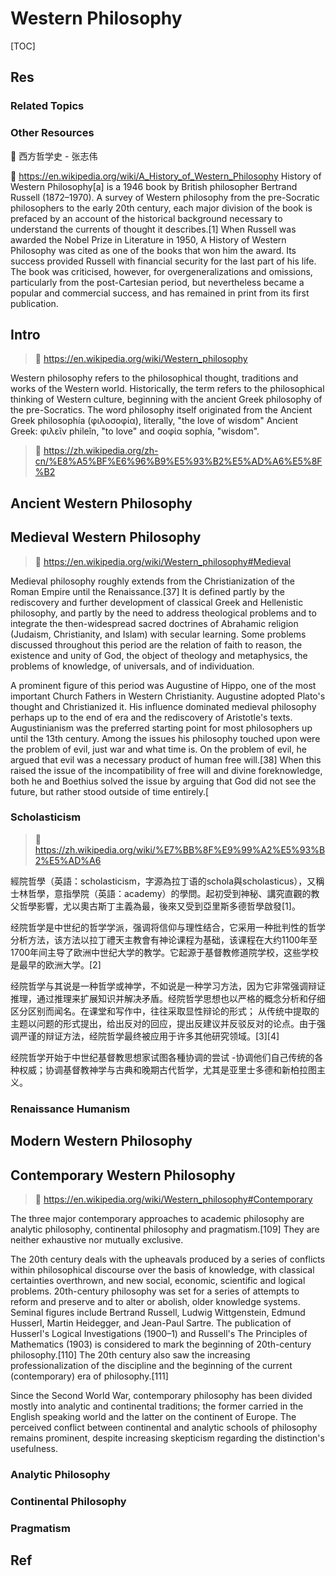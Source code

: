 # Western Philosophy

[TOC]



## Res
### Related Topics


### Other Resources
📖 西方哲学史 - 张志伟

📖 https://en.wikipedia.org/wiki/A_History_of_Western_Philosophy
History of Western Philosophy[a] is a 1946 book by British philosopher Bertrand Russell (1872–1970). A survey of Western philosophy from the pre-Socratic philosophers to the early 20th century, each major division of the book is prefaced by an account of the historical background necessary to understand the currents of thought it describes.[1] When Russell was awarded the Nobel Prize in Literature in 1950, A History of Western Philosophy was cited as one of the books that won him the award. Its success provided Russell with financial security for the last part of his life. The book was criticised, however, for overgeneralizations and omissions, particularly from the post-Cartesian period, but nevertheless became a popular and commercial success, and has remained in print from its first publication.



## Intro
> 🔗 https://en.wikipedia.org/wiki/Western_philosophy

Western philosophy refers to the philosophical thought, traditions and works of the Western world. Historically, the term refers to the philosophical thinking of Western culture, beginning with the ancient Greek philosophy of the pre-Socratics. The word philosophy itself originated from the Ancient Greek philosophía (φιλοσοφία), literally, "the love of wisdom" Ancient Greek: φιλεῖν phileîn, "to love" and σοφία sophía, "wisdom".

> 🔗 https://zh.wikipedia.org/zh-cn/%E8%A5%BF%E6%96%B9%E5%93%B2%E5%AD%A6%E5%8F%B2



## Ancient Western Philosophy



## Medieval Western Philosophy 
> 🔗 https://en.wikipedia.org/wiki/Western_philosophy#Medieval

Medieval philosophy roughly extends from the Christianization of the Roman Empire until the Renaissance.[37] It is defined partly by the rediscovery and further development of classical Greek and Hellenistic philosophy, and partly by the need to address theological problems and to integrate the then-widespread sacred doctrines of Abrahamic religion (Judaism, Christianity, and Islam) with secular learning. Some problems discussed throughout this period are the relation of faith to reason, the existence and unity of God, the object of theology and metaphysics, the problems of knowledge, of universals, and of individuation.

A prominent figure of this period was Augustine of Hippo, one of the most important Church Fathers in Western Christianity. Augustine adopted Plato's thought and Christianized it. His influence dominated medieval philosophy perhaps up to the end of era and the rediscovery of Aristotle's texts. Augustinianism was the preferred starting point for most philosophers up until the 13th century. Among the issues his philosophy touched upon were the problem of evil, just war and what time is. On the problem of evil, he argued that evil was a necessary product of human free will.[38] When this raised the issue of the incompatibility of free will and divine foreknowledge, both he and Boethius solved the issue by arguing that God did not see the future, but rather stood outside of time entirely.[


### Scholasticism
> 🔗 https://zh.wikipedia.org/wiki/%E7%BB%8F%E9%99%A2%E5%93%B2%E5%AD%A6

經院哲學（英語：scholasticism，字源為拉丁语的schola與scholasticus），又稱士林哲學，意指學院（英語：academy）的學問。起初受到神秘、講究直觀的教父哲學影響，尤以奧古斯丁主義為最，後來又受到亞里斯多德哲學啟發[1]。

经院哲学是中世纪的哲学学派，强调将信仰与理性结合，它采用一种批判性的哲学分析方法，该方法以拉丁禮天主教會有神论课程为基础，该课程在大约1100年至1700年间主导了欧洲中世纪大学的教学。它起源于基督教修道院学校，这些学校是最早的欧洲大学。[2]

经院哲学与其说是一种哲学或神学，不如说是一种学习方法，因为它非常强调辩证推理，通过推理来扩展知识并解决矛盾。经院哲学思想也以严格的概念分析和仔细区分区别而闻名。在课堂和写作中，往往采取显性辩论的形式； 从传统中提取的主题以问题的形式提出，给出反对的回应，提出反建议并反驳反对的论点。由于强调严谨的辩证方法，经院哲学最终被应用于许多其他研究领域。[3][4]

经院哲学开始于中世纪基督教思想家试图各種协调的尝试 -协调他们自己传统的各种权威；协调基督教神学与古典和晚期古代哲学，尤其是亚里士多德和新柏拉图主义。


### Renaissance Humanism



## Modern Western Philosophy



## Contemporary Western Philosophy
> 🔗 https://en.wikipedia.org/wiki/Western_philosophy#Contemporary

The three major contemporary approaches to academic philosophy are analytic philosophy, continental philosophy and pragmatism.[109] They are neither exhaustive nor mutually exclusive.

The 20th century deals with the upheavals produced by a series of conflicts within philosophical discourse over the basis of knowledge, with classical certainties overthrown, and new social, economic, scientific and logical problems. 20th-century philosophy was set for a series of attempts to reform and preserve and to alter or abolish, older knowledge systems. Seminal figures include Bertrand Russell, Ludwig Wittgenstein, Edmund Husserl, Martin Heidegger, and Jean-Paul Sartre. The publication of Husserl's Logical Investigations (1900–1) and Russell's The Principles of Mathematics (1903) is considered to mark the beginning of 20th-century philosophy.[110] The 20th century also saw the increasing professionalization of the discipline and the beginning of the current (contemporary) era of philosophy.[111]

Since the Second World War, contemporary philosophy has been divided mostly into analytic and continental traditions; the former carried in the English speaking world and the latter on the continent of Europe. The perceived conflict between continental and analytic schools of philosophy remains prominent, despite increasing skepticism regarding the distinction's usefulness.


### Analytic Philosophy


### Continental Philosophy


### Pragmatism



## Ref
